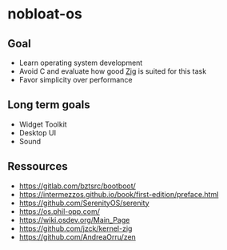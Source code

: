 # nobloat-os

## Goal
- Learn operating system development
- Avoid C and evaluate how good [Zig](https://ziglang.org/) is suited for this task
- Favor simplicity over performance


## Long term goals
- Widget Toolkit
- Desktop UI
- Sound

## Ressources
- https://gitlab.com/bztsrc/bootboot/
- https://intermezzos.github.io/book/first-edition/preface.html
- https://github.com/SerenityOS/serenity
- https://os.phil-opp.com/
- https://wiki.osdev.org/Main_Page
- https://github.com/jzck/kernel-zig
- https://github.com/AndreaOrru/zen
